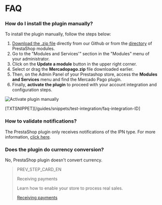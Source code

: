 # FAQ

### How do I install the plugin manually?
 
To install the plugin manually, follow the steps below:
 
1. [Download the .zip file](https://github.com/mercadopago/cart-prestashop-7/raw/master/mercadopago.zip) directly from our Github or from the [directory](https://addons.prestashop.com/en/payment-card-wallet/23962-mercado-pago.html) of PrestaShop modules.
2. Go to the "Modules and Services'" section in the "Modules" menu of your administrator.
3. Click on the **Update a module** button in the upper right corner.
4. Select or drag the **Mercadopago.zip** file downloaded earlier.
5. Then, on the Admin Panel of your Prestashop store, access the **Modules and Services** menu and find the Mercado Pago plugin.
6. Finally, **activate the plugin** to proceed with your account integration and configuration steps.

![Activate plugin manually](/images/prestashop/instalacao_manual_en.gif)

[TXTSNIPPET][/guides/snippets/test-integration/faq-integration-ID]

### How to validate notifications?
 
The PrestaShop plugin only receives notifications of the IPN type. For more information, [click here](https://www.mercadopago[FAKER][URL][DOMAIN]/developers/en/guides/notifications/ipn).
 
### Does the plugin do currency conversion?
 
No, PrestaShop plugin doesn't convert currency.

> PREV_STEP_CARD_EN
>
> Receiving payments
>
> Learn how to enable your store to process real sales.
>
> [Receiving payments](https://www.mercadopago[FAKER][URL][DOMAIN]/developers/en/guides/plugins/prestashop/receive-payments)